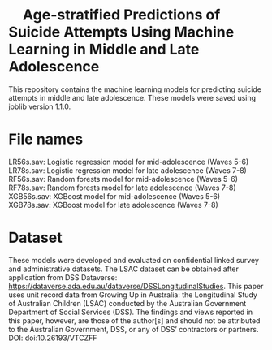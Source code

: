 #  Age-stratified Predictions of Suicide Attempts Using Machine Learning in Middle and Late Adolescence
This repository contains the machine learning models for predicting suicide attempts in middle and late adolescence. These models were saved using joblib version 1.1.0.

# File names
LR56s.sav: Logistic regression model for mid-adolescence (Waves 5-6)
LR78s.sav: Logistic regression model for late adolescence (Waves 7-8)
RF56s.sav: Random forests model for mid-adolescence (Waves 5-6)
RF78s.sav: Random forests model for late adolescence (Waves 7-8)
XGB56s.sav: XGBoost model for mid-adolescence (Waves 5-6)
XGB78s.sav: XGBoost model for late adolescence (Waves 7-8)

# Dataset
These models were developed and evaluated on confidential linked survey and administrative datasets. The LSAC dataset can be obtained after application from DSS Dataverse: https://dataverse.ada.edu.au/dataverse/DSSLongitudinalStudies. 
This paper uses unit record data from Growing Up in Australia: the Longitudinal Study of Australian Children (LSAC) conducted by the Australian Government Department of Social Services (DSS). The findings and views reported in this paper, however, are those of the author[s] and should not be attributed to the Australian Government, DSS, or any of DSS’ contractors or partners. DOI: doi:10.26193/VTCZFF
